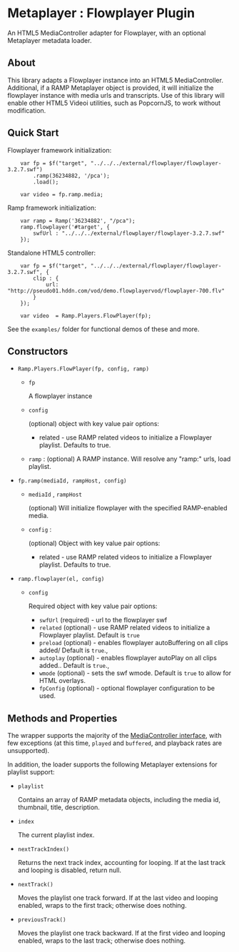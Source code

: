 Metaplayer : Flowplayer Plugin
=============
 An HTML5 MediaController adapter for Flowplayer, with an optional Metaplayer metadata loader.

About
-------------
This library adapts a Flowplayer instance into an HTML5 MediaController.  Additional, if a RAMP Metaplayer object
is provided, it will initialize the flowplayer instance with media urls and transcripts.  Use of this library will
enable other HTML5 Videoi utilities, such as PopcornJS, to work without modification.


Quick Start
-------------

Flowplayer framework initialization:

        var fp = $f("target", "../../../external/flowplayer/flowplayer-3.2.7.swf")
            .ramp(36234882, '/pca');
            .load();

        var video = fp.ramp.media;

Ramp framework initialization:

        var ramp = Ramp('36234882', "/pca");
        ramp.flowplayer('#target', {
            swfUrl : "../../../external/flowplayer/flowplayer-3.2.7.swf"
        });

Standalone HTML5 controller:

        var fp = $f("target", "../../../external/flowplayer/flowplayer-3.2.7.swf", {
            clip : {
                url: "http://pseudo01.hddn.com/vod/demo.flowplayervod/flowplayer-700.flv"
            }
        });

        var video  = Ramp.Players.FlowPlayer(fp);


See the `examples/` folder for functional demos of these and more.

Constructors
-------------

* `Ramp.Players.FlowPlayer(fp, config, ramp)`

    * `fp`

        A flowplayer instance

    * `config`

        (optional) object with key value pair options:
        * related - use RAMP related videos to initialize a Flowplayer playlist. Defaults to true.

    * `ramp` : (optional) A RAMP instance. Will resolve any "ramp:" urls, load playlist.

* `fp.ramp(mediaId, rampHost, config)`

    * `mediaId` ,  `rampHost`

        (optional) Will initialize flowplayer with the specified RAMP-enabled media.

    * `config` :

        (optional) Object with key value pair options:

        * related - use RAMP related videos to initialize a Flowplayer playlist. Defaults to true.


* `ramp.flowplayer(el, config)`
    * `config`

        Required object with key value pair options:

        * `swfUrl` (required) - url to the flowplayer swf
        * `related` (optional) - use RAMP related videos to initialize a Flowplayer playlist. Default is `true`
        * `preload` (optional) - enables flowplayer autoBuffering on all clips added/ Default is `true`.,
        * `autoplay` (optional) - enables flowplayer autoPlay on all clips added.. Default is `true`.,
        * `wmode` (optional) - sets the swf wmode. Default is `true` to allow for HTML overlays.
        * `fpConfig` (optional) - optional flowplayer configuration to be used.

Methods and Properties
-------------

The wrapper supports the majority of the [MediaController interface](http://www.w3.org/TR/html5/video.html#mediacontroller),
with few exceptions (at this time, `played` and `buffered`, and playback rates are unsupported).


In addition, the loader supports the following Metaplayer extensions for playlist support:

* `playlist`

    Contains an array of RAMP metadata objects, including the media id, thumbnail, title, description.

* `index`

    The current playlist index.

*  `nextTrackIndex()`

    Returns the next track index, accounting for looping.  If at the last track and looping is disabled, return null.

* `nextTrack()`

    Moves the playlist one track forward. If at the last video and looping enabled, wraps to the first track;
    otherwise does nothing.

* `previousTrack()`

    Moves the playlist one track backward. If at the first video and looping enabled, wraps to the last track;
    otherwise does nothing.



